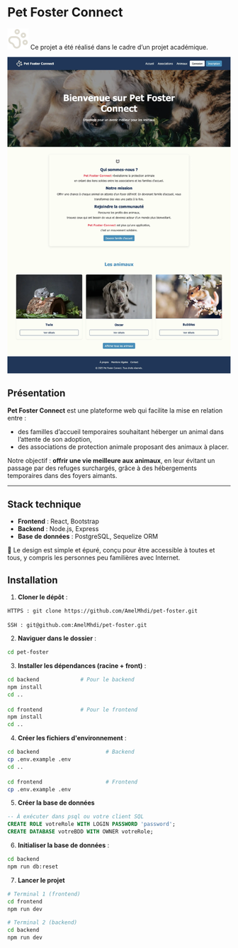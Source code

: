 # Pet Foster Connect

<img src="./frontend/public/paw-print.svg" alt="Icône d'une patte d'animal, logo de Pet Foster Connect"/> Ce projet a été réalisé dans le cadre d’un projet académique.

![Home](./frontend/public/images/homepage.webp)

## Présentation

**Pet Foster Connect** est une plateforme web qui facilite la mise en relation entre :

- des familles d’accueil temporaires souhaitant héberger un animal dans l’attente de son adoption,
- des associations de protection animale proposant des animaux à placer.

Notre objectif : **offrir une vie meilleure aux animaux**, en leur évitant un passage par des refuges surchargés, grâce à des hébergements temporaires dans des foyers aimants.

---

## Stack technique

- **Frontend** : React, Bootstrap
- **Backend** : Node.js, Express
- **Base de données** : PostgreSQL, Sequelize ORM 

🎨 Le design est simple et épuré, conçu pour être accessible à toutes et tous, y compris les personnes peu familières avec Internet.

## Installation

1. **Cloner le dépôt** :

```
HTTPS : git clone https://github.com/AmelMhdi/pet-foster.git

SSH : git@github.com:AmelMhdi/pet-foster.git
```

2. **Naviguer dans le dossier** :

```bash
cd pet-foster
```

3. **Installer les dépendances (racine + front)** :

```bash
cd backend             # Pour le backend
npm install
cd ..

cd frontend            # Pour le frontend
npm install
cd ..           
```

4. **Créer les fichiers d'environnement** :

```bash
cd backend                     # Backend
cp .env.example .env
cd ..

cd frontend                    # Frontend
cp .env.example .env
```

5. **Créer la base de données**

```sql
-- À exécuter dans psql ou votre client SQL
CREATE ROLE votreRole WITH LOGIN PASSWORD 'password';
CREATE DATABASE votreBDD WITH OWNER votreRole;
```

6. **Initialiser la base de données** :

```bash
cd backend
npm run db:reset
```

7. **Lancer le projet**

```bash
# Terminal 1 (frontend)
cd frontend
npm run dev
```

```bash
# Terminal 2 (backend)
cd backend
npm run dev
```
